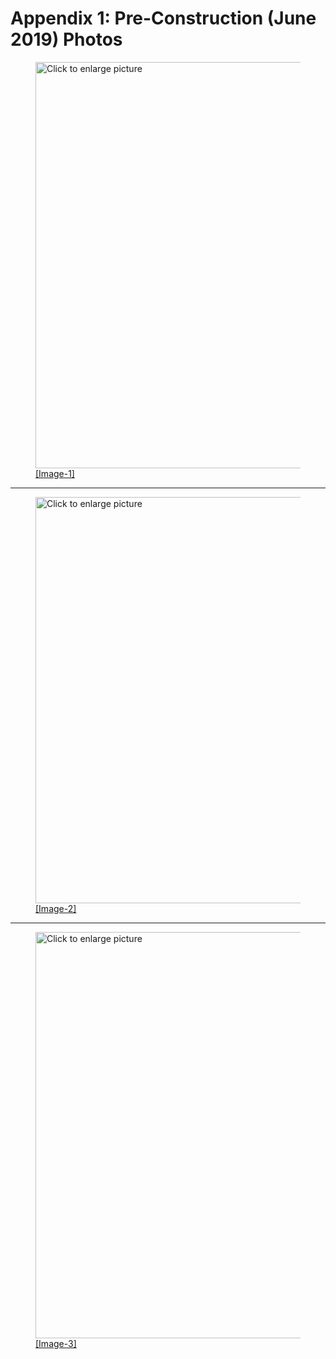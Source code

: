 # Appendix 1: Pre-Construction (June 2019) Photos

<figure>
    <a href="https://drive.google.com/uc?export=view&id=1rKrHVerioYUTzZ8H099G4pF1-ZIFVJzK">
    <img src="https://drive.google.com/uc?export=view&id=1rKrHVerioYUTzZ8H099G4pF1-ZIFVJzK" style="width: 650px; max-width: 100%; height: auto" title="Click to enlarge picture"/>
    <figcaption>[Image-1]</figcaption>
</figure>

---

<figure>
    <a href="https://drive.google.com/uc?export=view&id=1ew18fSWpUudOjXxlSozx0756M4o74GpT">
    <img src="https://drive.google.com/uc?export=view&id=1ew18fSWpUudOjXxlSozx0756M4o74GpT" style="width: 650px; max-width: 100%; height: auto" title="Click to enlarge picture"/>
    <figcaption>[Image-2]</figcaption>
</figure>

---

<figure>
    <a href="https://drive.google.com/uc?export=view&id=1Tc_L6qWBWHuurN8HUql61NPFHU-KcXeR">
    <img src="https://drive.google.com/uc?export=view&id=1Tc_L6qWBWHuurN8HUql61NPFHU-KcXeR" style="width: 650px; max-width: 100%; height: auto" title="Click to enlarge picture"/>
    <figcaption>[Image-3]</figcaption>
</figure>
